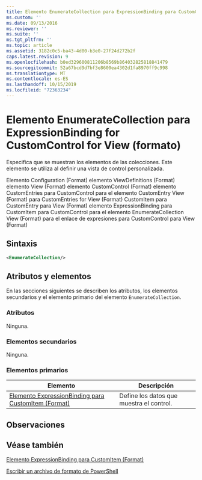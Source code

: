```yaml
---
title: Elemento EnumerateCollection para ExpressionBinding para CustomControl para View (Format) | Microsoft Docs
ms.custom: ''
ms.date: 09/13/2016
ms.reviewer: ''
ms.suite: ''
ms.tgt_pltfrm: ''
ms.topic: article
ms.assetid: 3182c0c5-ba43-4d00-b3e0-27f24d272b2f
caps.latest.revision: 9
ms.openlocfilehash: b0ed329600811206b8569b864032825818841479
ms.sourcegitcommit: 52a67bcd9d7bf3e8600ea4302d1fa8970ff9c998
ms.translationtype: MT
ms.contentlocale: es-ES
ms.lasthandoff: 10/15/2019
ms.locfileid: "72363234"
---
```

# <a name="enumeratecollection-element-for-expressionbinding-for-customcontrol-for-view-format"></a>Elemento EnumerateCollection para ExpressionBinding for CustomControl for View (formato)

Especifica que se muestran los elementos de las colecciones. Este elemento se utiliza al definir una vista de control personalizada.

Elemento Configuration (Format) elemento ViewDefinitions (Format) elemento View (Format) elemento CustomControl (Format) elemento CustomEntries para CustomControl para el elemento CustomEntry View (Format) para CustomEntries for View (Format) CustomItem para CustomEntry para View (Format) elemento ExpressionBinding para CustomItem para CustomControl para el elemento EnumerateCollection View (Format) para el enlace de expresiones para CustomControl para View (Format)

## <a name="syntax"></a>Sintaxis

```xml
<EnumerateCollection/>
```

## <a name="attributes-and-elements"></a>Atributos y elementos

En las secciones siguientes se describen los atributos, los elementos secundarios y el elemento primario del elemento `EnumerateCollection`.

### <a name="attributes"></a>Atributos

Ninguna.

### <a name="child-elements"></a>Elementos secundarios

Ninguna.

### <a name="parent-elements"></a>Elementos primarios

|Elemento|Descripción|
|-------------|-----------------|
|[Elemento ExpressionBinding para CustomItem (Format)](./expressionbinding-element-for-customitem-for-controls-for-configuration-format.md)|Define los datos que muestra el control.|

## <a name="remarks"></a>Observaciones

## <a name="see-also"></a>Véase también

[Elemento ExpressionBinding para CustomItem (Format)](./expressionbinding-element-for-customitem-for-controls-for-configuration-format.md)

[Escribir un archivo de formato de PowerShell](./writing-a-powershell-formatting-file.md)
